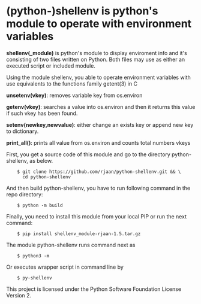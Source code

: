 # (python-)shellenv is python's module to operate with environment variables   

  **shellenv(_module)** is python's module to display enviroment info and 
  it's consisting of two files written on Python. Both files may use as either 
  an executed script or included module.

  Using the module shellenv, you able to operate environment variables with
  use equivalents to the functions family getent(3) in C

  **unsetenv(vkey)**: removes variable key from os.environ

  **getenv(vkey)**: searches a value into os.environ and then it returns this 
    value if such vkey has been found.

  **setenv(newkey,newvalue)**: either change an exists key or append new key to dictionary.

  **print_all()**: prints all value from os.environ and counts total numbers vkeys
  
  First, you get a source code of this module and go to the directory python-shellenv, as below.
```   
    $ git clone https://github.com/rjaan/python-shellenv.git && \
      cd python-shellenv
```
  And then build python-shellenv, you have to run following command in the repo directory:
``` 
    $ python -m build
```
  Finally, you need to install this module from your local PIP or run the next command:
```
    $ pip install shellenv_module-rjaan-1.5.tar.gz 
```
  The module python-shellenv runs command next as
``` 
    $ python3 -m 
```
  Or executes wrapper script in command line by
```      
    $ py-shellenv
```
This project is licensed under the Python Software Foundation License Version 2.

